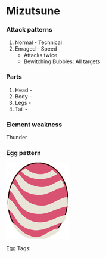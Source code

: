 # Mizutsune

### Attack patterns
1. Normal - Technical
2. Enraged - Speed
   - Attacks twice
   - Bewitching Bubbles: All targets

### Parts
1. Head - 
2. Body - 
3. Legs - 
4. Tail - 

### Element weakness
Thunder 

### Egg pattern
![image info](../assets/mizutsune.png)

Egg Tags: 